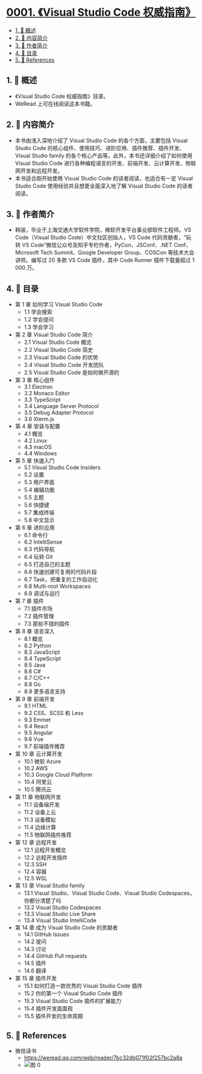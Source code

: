 # [0001. 《Visual Studio Code 权威指南》](https://github.com/Tdahuyou/TNotes.vscode/tree/main/notes/0001.%20%E3%80%8AVisual%20Studio%20Code%20%E6%9D%83%E5%A8%81%E6%8C%87%E5%8D%97%E3%80%8B)

<!-- region:toc -->

- [1. 📝 概述](#1--概述)
- [2. 📒 内容简介](#2--内容简介)
- [3. 📒 作者简介](#3--作者简介)
- [4. 📒 目录](#4--目录)
- [5. 🔗 References](#5--references)

<!-- endregion:toc -->

## 1. 📝 概述

- 《Visual Studio Code 权威指南》目录。
- WeRead 上可在线阅读这本书籍。

## 2. 📒 内容简介

- 本书由浅入深地介绍了 Visual Studio Code 的各个方面，主要包括 Visual Studio Code 的核心组件、使用技巧、进阶应用、插件推荐、插件开发、Visual Studio family 的各个核心产品等。此外，本书还详细介绍了如何使用 Visual Studio Code 进行各种编程语言的开发、前端开发、云计算开发、物联网开发和远程开发。
- 本书适合刚开始使用 Visual Studio Code 的读者阅读，也适合有一定 Visual Studio Code 使用经验并且想更全面深入地了解 Visual Studio Code 的读者阅读。

## 3. 📒 作者简介

- 韩骏，毕业于上海交通大学软件学院，微软开发平台事业部软件工程师。VS Code（Visual Studio Code）中文社区创始人，VS Code 代码贡献者，“玩转 VS Code”微信公众号及知乎专栏作者，PyCon、JSConf、.NET Conf、Microsoft Tech Summit、Google Developer Group、COSCon 等技术大会讲师。编写过 20 多款 VS Code 插件，其中 Code Runner 插件下载量超过 1 000 万。

## 4. 📒 目录

- 第 1 章 如何学习 Visual Studio Code
  - 1.1 学会搜索
  - 1.2 学会提问
  - 1.3 学会学习
- 第 2 章 Visual Studio Code 简介
  - 2.1 Visual Studio Code 概览
  - 2.2 Visual Studio Code 简史
  - 2.3 Visual Studio Code 的优势
  - 2.4 Visual Studio Code 开发团队
  - 2.5 Visual Studio Code 是如何做开源的
- 第 3 章 核心组件
  - 3.1 Electron
  - 3.2 Monaco Editor
  - 3.3 TypeScript
  - 3.4 Language Server Protocol
  - 3.5 Debug Adapter Protocol
  - 3.6 Xterm.js
- 第 4 章 安装与配置
  - 4.1 概览
  - 4.2 Linux
  - 4.3 macOS
  - 4.4 Windows
- 第 5 章 快速入门
  - 5.1 Visual Studio Code Insiders
  - 5.2 设置
  - 5.3 用户界面
  - 5.4 编辑功能
  - 5.5 主题
  - 5.6 快捷键
  - 5.7 集成终端
  - 5.8 中文显示
- 第 6 章 进阶应用
  - 6.1 命令行
  - 6.2 IntelliSense
  - 6.3 代码导航
  - 6.4 玩转 Git
  - 6.5 打造自己的主题
  - 6.6 快速创建可复用的代码片段
  - 6.7 Task，把重复的工作自动化
  - 6.8 Multi-root Workspaces
  - 6.9 调试与运行
- 第 7 章 插件
  - 7.1 插件市场
  - 7.2 插件管理
  - 7.3 那些不错的插件
- 第 8 章 语言深入
  - 8.1 概览
  - 8.2 Python
  - 8.3 JavaScript
  - 8.4 TypeScript
  - 8.5 Java
  - 8.6 C#
  - 8.7 C/C++
  - 8.8 Go
  - 8.9 更多语言支持
- 第 9 章 前端开发
  - 9.1 HTML
  - 9.2 CSS、SCSS 和 Less
  - 9.3 Emmet
  - 9.4 React
  - 9.5 Angular
  - 9.6 Vue
  - 9.7 前端插件推荐
- 第 10 章 云计算开发
  - 10.1 微软 Azure
  - 10.2 AWS
  - 10.3 Google Cloud Platform
  - 10.4 阿里云
  - 10.5 腾讯云
- 第 11 章 物联网开发
  - 11.1 设备端开发
  - 11.2 设备上云
  - 11.3 设备模拟
  - 11.4 边缘计算
  - 11.5 物联网插件推荐
- 第 12 章 远程开发
  - 12.1 远程开发概览
  - 12.2 远程开发插件
  - 12.3 SSH
  - 12.4 容器
  - 12.5 WSL
- 第 13 章 Visual Studio family
  - 13.1 Visual Studio、Visual Studio Code、Visual Studio Codespaces，你都分清楚了吗
  - 13.2 Visual Studio Codespaces
  - 13.3 Visual Studio Live Share
  - 13.4 Visual Studio IntelliCode
- 第 14 章 成为 Visual Studio Code 的贡献者
  - 14.1 GitHub Issues
  - 14.2 提问
  - 14.3 讨论
  - 14.4 GitHub Pull requests
  - 14.5 插件
  - 14.6 翻译
- 第 15 章 插件开发
  - 15.1 如何打造一款优秀的 Visual Studio Code 插件
  - 15.2 你的第一个 Visual Studio Code 插件
  - 15.3 Visual Studio Code 插件的扩展能力
  - 15.4 插件开发面面观
  - 15.5 插件开发的生命周期

## 5. 🔗 References

- 微信读书
  - https://weread.qq.com/web/reader/7bc32db071f02f257bc2a8a
  - ![图 0](https://cdn.jsdelivr.net/gh/Tdahuyou/imgs@main/2025-07-02-13-36-43.png)
